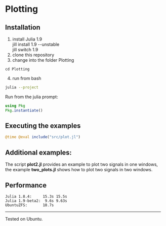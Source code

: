 # Plotting

## Installation
1. install Julia 1.9  
   jill install 1.9 --unstable  
   jill switch 1.9
2. clone this repository
3. change into the folder Plotting
```
cd Plotting
```
4. run from bash
```bash
julia --project
```
Run from the julia prompt:
```julia
using Pkg
Pkg.instantiate()
```
## Executing the examples
```julia
@time @eval include("src/plot.jl")
```

## Additional examples:
The script **plot2.jl** provides an example to plot two signals in one windows, the example **two_plots.jl** shows how to plot two signals in two windows.

## Performance
```
Julia 1.8.4:     15.3s 15.5s  
Julia 1.9-beta2:  9.6s 9.63s
UbuntuZFS:       10.7s
```

---



Tested on Ubuntu.
